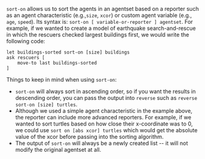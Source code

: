﻿`sort-on` allows us to sort the agents in an agentset based on a reporter such as an agent characteristic (e.g.,`size`, `xcor`) or custom agent variable (e.g., `age`, `speed`). Its syntax is: ` sort-on [ variable-or-reporter ] agentset `. For example, if we wanted to create a model of earthquake search-and-rescue in which the rescuers checked largest buildings first, we would write the following code:



```
let buildings-sorted sort-on [size] buildings
ask rescuers [
	move-to last buildings-sorted
]
```



Things to keep in mind when using `sort-on`:

* `sort-on` will always sort in ascending order, so if you want the results in descending order, you can pass the output into `reverse` such as `reverse sort-on [size] turtles`. 
* Although we used a simple agent characteristic in the example above, the reporter can include more advanced reporters. For example, if we wanted to sort turtles based on how close their x-coordinate was to 0, we could use `sort on [abs xcor] turtles` which would get the absolute value of the xcor before passing into the sorting algorithm. 
* The output of `sort-on` will always be a newly created list -- it will not modify the original agentset at all. 